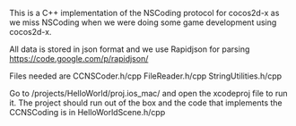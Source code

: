 This is a C++ implementation of the NSCoding protocol for cocos2d-x as we miss NSCoding when we were doing some game development using cocos2d-x.

All data is stored in json format and we use Rapidjson for parsing 
https://code.google.com/p/rapidjson/

Files needed are
CCNSCoder.h/cpp
FileReader.h/cpp
StringUtilities.h/cpp

Go to /projects/HelloWorld/proj.ios_mac/ and open the xcodeproj file to run it. The project should run out of the box and the code that implements the CCNSCoding is in HelloWorldScene.h/cpp

